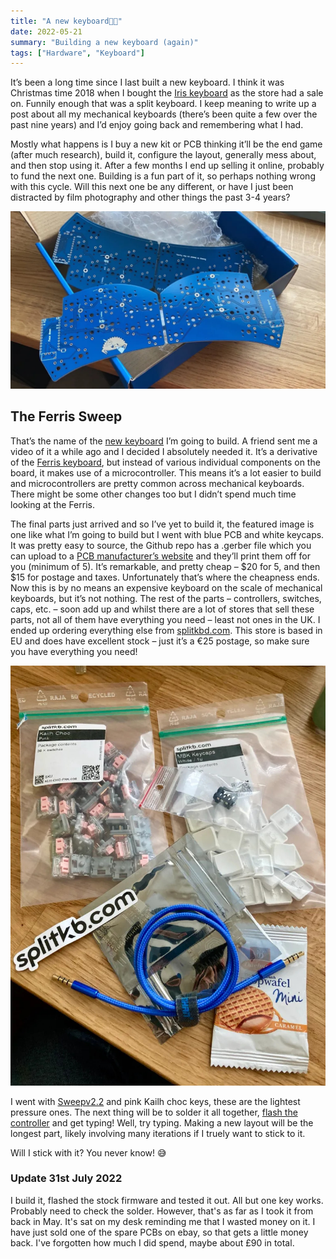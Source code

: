 ```yaml
---
title: "A new keyboard🧹🦀"
date: 2022-05-21
summary: "Building a new keyboard (again)"
tags: ["Hardware", "Keyboard"]
---
```


It’s been a long time since I last built a new keyboard. I think it was Christmas time 2018 when I bought the [Iris keyboard](https://keeb.io/products/iris-keyboard-split-ergonomic-keyboard) as the store had a sale on. Funnily enough that was a split keyboard. I keep meaning to write up a post about all my mechanical keyboards  (there’s been quite a few over the past nine years) and I’d enjoy going  back and remembering what I had.

Mostly what happens is I buy a  new kit or PCB thinking it’ll be the end game (after much research),  build it, configure the layout, generally mess about, and then stop  using it. After a few months I end up selling it online, probably to  fund the next one. Building is a fun part of it, so perhaps nothing  wrong with this cycle. Will this next one be any different, or have I  just been distracted by film photography and other things the past 3-4  years?

![Five blue PCBs](ferris-pcb.jpeg "Five blue PCBs")

## The Ferris Sweep

That’s the name of the [new keyboard](https://github.com/davidphilipbarr/Sweep) I’m going to build. A friend sent me a video of it a while ago and I decided I absolutely needed it. It’s a derivative of the [Ferris keyboard](https://github.com/pierrechevalier83/ferris), but instead of various individual components on the board, it makes use of a microcontroller. This means it’s a lot easier to build and  microcontrollers are pretty common across mechanical keyboards. There  might be some other changes too but I didn’t spend much time looking at  the Ferris.

The final parts just arrived and so I’ve yet to build  it, the featured image is one like what I’m going to build but I went  with blue PCB and white keycaps. It was pretty easy to source, the  Github repo has a .gerber file which you can upload to a [PCB manufacturer’s website](https://jlcpcb.com/) and they’ll print them off for you (minimum of 5). It’s remarkable, and pretty cheap – $20 for 5, and then $15 for postage and taxes.  Unfortunately that’s where the cheapness ends. Now this is by no means  an expensive keyboard on the scale of mechanical keyboards, but it’s not nothing. The rest of the parts – controllers, switches, caps, etc. –  soon add up and whilst there are a lot of stores that sell these parts,  not all of them have everything you need – least not ones in the UK. I  ended up ordering everything else from [splitkbd.com](https://splitkb.com/). This store is based in EU and does have excellent stock – just it’s a €25 postage, so make sure you have everything you need!

![Everything else you need](ferris-parts.jpeg "Everything else you need")

I went with [Sweepv2.2](https://github.com/davidphilipbarr/Sweep/tree/main/Sweepv2.2) and pink Kailh choc keys, these are the lightest pressure ones. The next thing will be to solder it all together, [flash the controller](https://docs.qmk.fm/#/) and get typing! Well, try typing. Making a new layout will be the  longest part, likely involving many iterations if I truely want to stick to it.

Will I stick with it? You never know! 😅

### Update 31st July 2022

I build it, flashed the stock firmware and tested it out. All but one key works. Probably need to check the solder. However, that's as far as I  took it from back in May. It's sat on my desk reminding me that I wasted money on it. I have just sold one of the spare PCBs on ebay, so that  gets a little money back. I've forgotten how much I did spend, maybe  about £90 in total.

